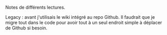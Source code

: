 Notes de différents lectures.

Legacy : avant j'utilisais le wiki intégré au repo Github. Il faudrait que je migre tout dans le code pour avoir tout à un seul endroit simple à déplacer de Github si besoin.
